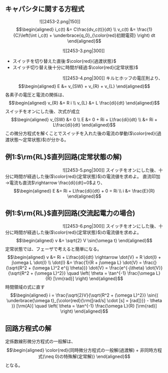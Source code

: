 ## キャパシタに関する方程式
$\hspace{3cm}$![[2453-2.png|150]]
$$\begin{aligned}
i_c(t) &= C\frac{dv_c(t)}{dt} \\
v_c(t) &= \frac{1}{C}\left(\int i_c(t) + \underbrace{q_0}_{\color{red}初期電荷} \right) dt
\end{aligned}$$

$\hspace{5cm}$![[2453-3.png|300]]
- スイッチを切り替えた直後:$\color{red}{過渡状態}$
- スイッチ切り替え後十分に時間が経過:$\color{red}{定常状態}$

$\hspace{5cm}$![[2453-4.png|300]]
キルヒホッフの電圧則より、
$$\begin{aligned}
E &= v_{SW} + v_{R} + v_{L}
\end{aligned}$$
各素子の電圧と電流の関係は、
$$\begin{aligned}
v_{R} &= R i \\
v_{L} &= L \frac{di}{dt}
\end{aligned}$$
スイッチをオンにした後、次式が成立
$$\begin{aligned}
v_{SW} &= 0 \\
E &= 0 + Ri + L\frac{di}{dt} \\
&= Ri + L\frac{di}{dt}
\end{aligned}$$
この微分方程式を解くことでスイッチを入れた後の電流の挙動($\color{red}{過渡状態〜定常状態}$)が分かる。

## 例$1$:$\rm{RL}$直列回路(定常状態の解)
$\hspace{5cm}$![[2453-5.png|300]]
スイッチをオンにした後、十分に時間が経過した後($\color{red}{定常状態}$)の電流値を求めよ。
直流印加$\rightarrow$電流も直流$\rightarrow \frac{di}{dt}=0$より、
$$\begin{aligned}
E &= Ri + L\frac{di}{dt} + 0 = Ri \\
i &= \frac{E}{R}
\end{aligned}$$

## 例$1$:$\rm{RL}$直列回路(交流起電力の場合)
$\hspace{5cm}$![[2453-6.png|300]]
スイッチをオンにした後、十分に時間が経過した後($\color{red}{定常状態}$)の電流値を求めよ。
$$\begin{aligned}
v &= \sqrt{2} V \sin{\omega t}
\end{aligned}$$
定常状態では、フェーザで考えると簡単になる。
$$\begin{aligned}
v &= Ri + L\frac{di}{dt} \rightarrow \dot{V} = R \dot{I} + j\omega L \dot{I} \\
\dot{I} &= \frac{1}{R + j\omega L} \dot{V} = \frac{}{\sqrt{R^2 + (\omega L)^2 e^{j \theta}}} \dot{V} = \frac{e^{-j\theta} \dot{V}}{\sqrt{R^2 + (\omega L)^2}} \quad \left( \theta = \tan^{-1} \frac{\omega L}{R} [\rm{rad}] \right)
\end{aligned}$$
時間領域の式に直す
$$\begin{aligned}
i = \frac{\sqrt{2}V}{\sqrt{R^2 + (\omega L)^2}} \sin{( \underbrace{\omega t}_{\color{red}{\rm{[rad/s] \cdot [s] = [rad]}}} - \theta )} [\rm{A}] \quad \left( \theta = \tan^{-1} \frac{\omega L}{R} [\rm{rad}] \right)
\end{aligned}$$

## 回路方程式の解
定係数線形微分方程式の一般解は、
$$\begin{aligned}
\color{red}{同時微分方程式の一般解(過渡解) + 非同時方程式(\neq 0)の特殊解(定常解)}
\end{aligned}$$
となる。